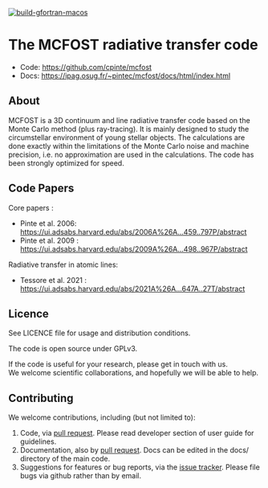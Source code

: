 [![build-gfortran-macos](https://github.com/cpinte/mcfost/actions/workflows/build-gfortran-macos.yml/badge.svg)](https://github.com/cpinte/mcfost/actions/workflows/build-gfortran-macos.yml)

The MCFOST radiative transfer code
==================================

- Code: <https://github.com/cpinte/mcfost>
- Docs: <https://ipag.osug.fr/~pintec/mcfost/docs/html/index.html>


About
-----

MCFOST is a 3D continuum and line radiative transfer code based on the Monte Carlo method (plus ray-tracing). It is mainly designed to study the circumstellar environment of young stellar objects. The calculations are done exactly within the limitations of the Monte Carlo noise and machine precision, i.e. no approximation are used in the calculations. The code has been strongly optimized for speed.


Code Papers
-----------
Core papers :
- Pinte et al. 2006:  https://ui.adsabs.harvard.edu/abs/2006A%26A...459..797P/abstract
- Pinte et al. 2009 : https://ui.adsabs.harvard.edu/abs/2009A%26A...498..967P/abstract

Radiative transfer in atomic lines:
- Tessore et al. 2021 : https://ui.adsabs.harvard.edu/abs/2021A%26A...647A..27T/abstract


Licence
-------

See LICENCE file for usage and distribution conditions.

The code is open source under GPLv3. 

If the code is useful for your research, please get in touch with us.  
We welcome scientific collaborations, and hopefully we will be able to help.


Contributing
------------
We welcome contributions, including (but not limited to):

1. Code, via [pull request](https://github.com/cpinte/mcfost/pulls). Please read developer section of user guide for guidelines.
2. Documentation, also by [pull request](https://github.com/cpinte/mcfost/pulls). Docs can be edited in the docs/ directory of the main code.
3. Suggestions for features or bug reports, via the [issue tracker](https://github.com/cpinte/mcfost/issues/new). Please file bugs via github rather than by email.
